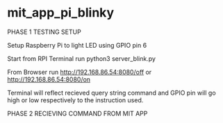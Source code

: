 # mit_app_pi_blinky

PHASE 1 TESTING SETUP

Setup Raspberry Pi to light LED using GPIO pin 6

Start from RPI Terminal run python3 server_blink.py

From Browser run http://192.168.86.54:8080/off or http://192.168.86.54:8080/on

Terminal will reflect recieved query string command and GPIO pin will go high or low respectively to the instruction used.



PHASE 2  RECIEVING COMMAND FROM MIT APP


